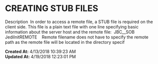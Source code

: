 # CREATING STUB FILES

Description  In order to access a remote file, a STUB file is required on the client side. This file is a plain text file with one line specifying basic information about the server host and the remote file:  JBC__SOB JediInitREMOTE    Remote filename does not have to specify the remote path as the remote file will be located in the directory specif  

**Created At:** 4/13/2018 10:39:23 AM  
**Updated At:** 4/19/2018 12:23:01 PM  

